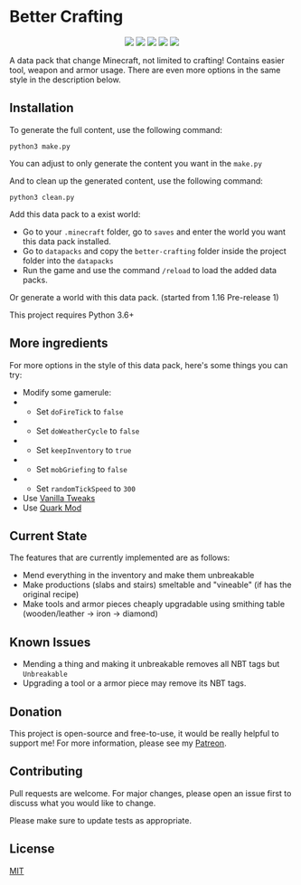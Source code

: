 # Better Crafting

<p align="center">
  <img src="https://img.shields.io/github/stars/mini-peter-hunt/better-crafting">
  <img src="https://img.shields.io/static/v1?label=Contributions&message=Welcome&color=0059b3">
  <img src="https://img.shields.io/github/repo-size/mini-peter-hunt/better-crafting">
  <img src="https://img.shields.io/github/languages/top/mini-peter-hunt/better-crafting">
  <img src="https://img.shields.io/github/license/mini-peter-hunt/better-crafting">
</p>

A data pack that change Minecraft, not limited to crafting!
Contains easier tool, weapon and armor usage. There are even more options in the same style in the description below.

## Installation

To generate the full content, use the following command:

```
python3 make.py
```

You can adjust to only generate the content you want in the `make.py`

And to clean up the generated content, use the following command:

```
python3 clean.py
```

Add this data pack to a exist world:

- Go to your `.minecraft` folder, go to `saves` and enter the world you want this data pack installed.
- Go to `datapacks` and copy the `better-crafting` folder inside the project folder into the `datapacks`
- Run the game and use the command `/reload` to load the added data packs.

Or generate a world with this data pack. (started from 1.16 Pre-release 1)

This project requires Python 3.6+

## More ingredients

For more options in the style of this data pack, here's some things you can try:

- Modify some gamerule:
- - Set `doFireTick` to `false`
- - Set `doWeatherCycle` to `false`
- - Set `keepInventory` to `true`
- - Set `mobGriefing` to `false`
- - Set `randomTickSpeed` to `300`
- Use [Vanilla Tweaks](http://vanillatweaks.net/)
- Use [Quark Mod](https://quark.vazkii.net/)

## Current State

The features that are currently implemented are as follows:

- Mend everything in the inventory and make them unbreakable
- Make productions (slabs and stairs) smeltable and "vineable" (if has the original recipe)
- Make tools and armor pieces cheaply upgradable using smithing table (wooden/leather -> iron -> diamond)

## Known Issues

- Mending a thing and making it unbreakable removes all NBT tags but `Unbreakable`
- Upgrading a tool or a armor piece may remove its NBT tags.

## Donation

This project is open-source and free-to-use, it would be really helpful to support me!
For more information, please see my [Patreon](https://patreon.com/that_peterhunt).

## Contributing

Pull requests are welcome. For major changes, please open an issue first to discuss what you would like to change.

Please make sure to update tests as appropriate.

## License

[MIT](LICENSE.txt)
